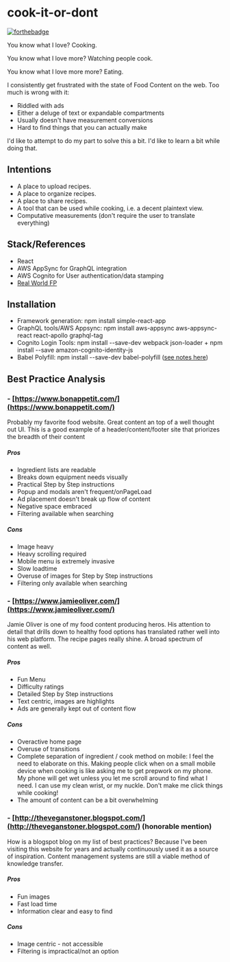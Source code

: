 # cook-it-or-dont

[![forthebadge](https://forthebadge.com/images/badges/built-with-grammas-recipe.svg)](https://forthebadge.com)

You know what I love? Cooking.

You know what I love more? Watching people cook.

You know what I love more more? Eating.

I consistently get frustrated with the state of Food Content on the web. Too much is wrong with it:
- Riddled with ads
- Either a deluge of text or expandable compartments
- Usually doesn't have measurement conversions
- Hard to find things that you can actually make

I'd like to attempt to do my part to solve this a bit. I'd like to learn a bit while doing that.

## Intentions
- A place to upload recipes.
- A place to organize recipes.
- A place to share recipes.
- A tool that can be used while cooking, i.e. a decent plaintext view.
- Computative measurements (don't require the user to translate everything)

## Stack/References
- React
- AWS AppSync for GraphQL integration
- AWS Cognito for User authentication/data stamping
- [Real World FP](https://github.com/haskellcamargo/js-real-world-functional-programming)

## Installation
- Framework generation: npm install simple-react-app
- GraphQL tools/AWS Appsync: npm install aws-appsync aws-appsync-react react-apollo graphql-tag
- Cognito Login Tools: npm install --save-dev webpack json-loader + npm install --save amazon-cognito-identity-js
- Babel Polyfill: npm install --save-dev babel-polyfill ([see notes here](https://github.com/babel/babel-preset-env/issues/112))

## Best Practice Analysis
### - [https://www.bonappetit.com/](https://www.bonappetit.com/)
Probably my favorite food website. Great content an top of a well thought out UI. This is a good example of a header/content/footer site that priorizes the breadth of their content
##### Pros
- Ingredient lists are readable
- Breaks down equipment needs visually
- Practical Step by Step instructions
- Popup and modals aren't frequent/onPageLoad
- Ad placement doesn't break up flow of content
- Negative space embraced
- Filtering available when searching

##### Cons
- Image heavy
- Heavy scrolling required
- Mobile menu is extremely invasive
- Slow loadtime
- Overuse of images for Step by Step instructions
- Filtering only available when searching

### - [https://www.jamieoliver.com/](https://www.jamieoliver.com/)
Jamie Oliver is one of my food content producing heros. His attention to detail that drills down to healthy food options has translated rather well into his web platform. The recipe pages really shine. A broad spectrum of content as well.
##### Pros
- Fun Menu
- Difficulty ratings
- Detailed Step by Step instructions
- Text centric, images are highlights
- Ads are generally kept out of content flow

##### Cons
- Overactive home page
- Overuse of transitions
- Complete separation of ingredient / cook method on mobile: I feel the need to elaborate on this. Making people click when on a small mobile device when cooking is like asking me to get prepwork on my phone. My phone will get wet unless you let me scroll around to find what I need. I can use my clean wrist, or my nuckle. Don't make me click things while cooking!
- The amount of content can be a bit overwhelming

### - [http://theveganstoner.blogspot.com/](http://theveganstoner.blogspot.com/) (honorable mention)
How is a blogspot blog on my list of best practices? Because I've been visiting this website for years and actually continuously used it as a source of inspiration. Content management systems are still a viable method of knowledge transfer.
##### Pros
- Fun images
- Fast load time
- Information clear and easy to find

##### Cons
- Image centric - not accessible
- Filtering is impractical/not an option
